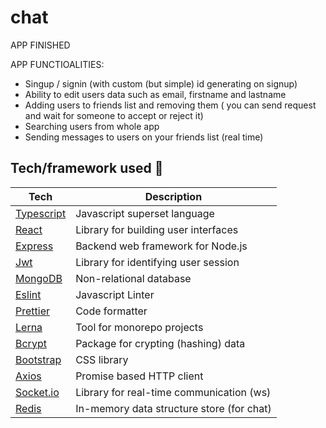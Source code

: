 # chat

APP FINISHED

APP FUNCTIOALITIES:

-   Singup / signin (with custom (but simple) id generating on signup)
-   Ability to edit users data such as email, firstname and lastname
-   Adding users to friends list and removing them ( you can send request and wait for someone to accept or reject it)
-   Searching users from whole app
-   Sending messages to users on your friends list (real time)

## Tech/framework used 🔧

| Tech                                           | Description                               |
| ---------------------------------------------- | ----------------------------------------- |
| [Typescript](https://www.typescriptlang.org/)  | Javascript superset language              |
| [React](https://reactjs.org/)                  | Library for building user interfaces      |
| [Express](https://expressjs.com/)              | Backend web framework for Node.js         |
| [Jwt](https://jwt.io/)                         | Library for identifying user session      |
| [MongoDB](https://www.mongodb.com/)            | Non-relational database                   |
| [Eslint](https://eslint.org/)                  | Javascript Linter                         |
| [Prettier](https://prettier.io/)               | Code formatter                            |
| [Lerna](https://lerna.js.org/)                 | Tool for monorepo projects                |
| [Bcrypt](https://www.npmjs.com/package/bcrypt) | Package for crypting (hashing) data       |
| [Bootstrap](https://getbootstrap.com/)         | CSS library                               |
| [Axios](https://axios-http.com/docs/intro)     | Promise based HTTP client                 |
| [Socket.io](https://socket.io/)                | Library for real-time communication (ws)  |
| [Redis](https://redis.io/)                     | In-memory data structure store (for chat) |
